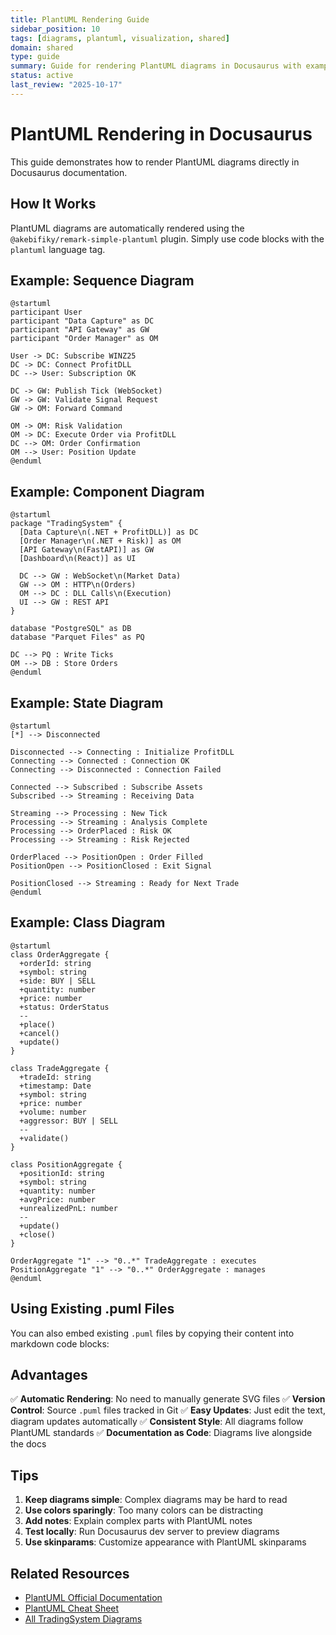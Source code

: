 ```yaml
---
title: PlantUML Rendering Guide
sidebar_position: 10
tags: [diagrams, plantuml, visualization, shared]
domain: shared
type: guide
summary: Guide for rendering PlantUML diagrams in Docusaurus with examples and best practices
status: active
last_review: "2025-10-17"
---
```


# PlantUML Rendering in Docusaurus

This guide demonstrates how to render PlantUML diagrams directly in Docusaurus documentation.

## How It Works

PlantUML diagrams are automatically rendered using the `@akebifiky/remark-simple-plantuml` plugin. Simply use code blocks with the `plantuml` language tag.

## Example: Sequence Diagram

```plantuml
@startuml
participant User
participant "Data Capture" as DC
participant "API Gateway" as GW
participant "Order Manager" as OM

User -> DC: Subscribe WINZ25
DC -> DC: Connect ProfitDLL
DC --> User: Subscription OK

DC -> GW: Publish Tick (WebSocket)
GW -> GW: Validate Signal Request
GW -> OM: Forward Command

OM -> OM: Risk Validation
OM -> DC: Execute Order via ProfitDLL
DC --> OM: Order Confirmation
OM --> User: Position Update
@enduml
```

## Example: Component Diagram

```plantuml
@startuml
package "TradingSystem" {
  [Data Capture\n(.NET + ProfitDLL)] as DC
  [Order Manager\n(.NET + Risk)] as OM
  [API Gateway\n(FastAPI)] as GW
  [Dashboard\n(React)] as UI

  DC --> GW : WebSocket\n(Market Data)
  GW --> OM : HTTP\n(Orders)
  OM --> DC : DLL Calls\n(Execution)
  UI --> GW : REST API
}

database "PostgreSQL" as DB
database "Parquet Files" as PQ

DC --> PQ : Write Ticks
OM --> DB : Store Orders
@enduml
```

## Example: State Diagram

```plantuml
@startuml
[*] --> Disconnected

Disconnected --> Connecting : Initialize ProfitDLL
Connecting --> Connected : Connection OK
Connecting --> Disconnected : Connection Failed

Connected --> Subscribed : Subscribe Assets
Subscribed --> Streaming : Receiving Data

Streaming --> Processing : New Tick
Processing --> Streaming : Analysis Complete
Processing --> OrderPlaced : Risk OK
Processing --> Streaming : Risk Rejected

OrderPlaced --> PositionOpen : Order Filled
PositionOpen --> PositionClosed : Exit Signal

PositionClosed --> Streaming : Ready for Next Trade
@enduml
```

## Example: Class Diagram

```plantuml
@startuml
class OrderAggregate {
  +orderId: string
  +symbol: string
  +side: BUY | SELL
  +quantity: number
  +price: number
  +status: OrderStatus
  --
  +place()
  +cancel()
  +update()
}

class TradeAggregate {
  +tradeId: string
  +timestamp: Date
  +symbol: string
  +price: number
  +volume: number
  +aggressor: BUY | SELL
  --
  +validate()
}

class PositionAggregate {
  +positionId: string
  +symbol: string
  +quantity: number
  +avgPrice: number
  +unrealizedPnL: number
  --
  +update()
  +close()
}

OrderAggregate "1" --> "0..*" TradeAggregate : executes
PositionAggregate "1" --> "0..*" OrderAggregate : manages
@enduml
```

## Using Existing .puml Files

You can also embed existing `.puml` files by copying their content into markdown code blocks:



## Advantages

✅ **Automatic Rendering**: No need to manually generate SVG files
✅ **Version Control**: Source `.puml` files tracked in Git
✅ **Easy Updates**: Just edit the text, diagram updates automatically
✅ **Consistent Style**: All diagrams follow PlantUML standards
✅ **Documentation as Code**: Diagrams live alongside the docs

## Tips

1. **Keep diagrams simple**: Complex diagrams may be hard to read
2. **Use colors sparingly**: Too many colors can be distracting
3. **Add notes**: Explain complex parts with PlantUML notes
4. **Test locally**: Run Docusaurus dev server to preview diagrams
5. **Use skinparams**: Customize appearance with PlantUML skinparams

## Related Resources

- [PlantUML Official Documentation](https://plantuml.com/)
- [PlantUML Cheat Sheet](https://plantuml.com/guide)
- [All TradingSystem Diagrams](./README.md)
